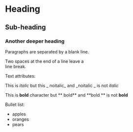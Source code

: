 # Heading
## Sub-heading
### Another deeper heading

Paragraphs are separated
by a blank line.

Two spaces at the end of a line leave a  
line break.

Text attributes:  

This is _italic_  but this _ noitalic_ and _noitalic _ is not _italic_

This is **bold** character but ** bold** and **bold **  is not **bold**

Bullet list:

  * apples
  * oranges 
  * pears

